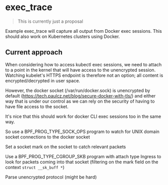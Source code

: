 # exec_trace

> This is currently just a proposal

Example exec_trace will capture all output from Docker exec sessions. This should also work on Kubernetes clusters using Docker.

## Current approach

When considering how to access kubectl exec sessions, we need to attach to a point in the kernel that will have access to the unencrypted session. Watching kubelet's HTTPS endpoint is therefore not an option; all content is encrypted/decrypted in user space.

However, the docker socket (/var/run/docker.sock) is unencrypted by default (https://tech.paulcz.net/blog/secure-docker-with-tls/) and either way that is under our control as we can rely on the security of having to have file access to the socket.

It's nice that this should work for docker CLI exec sessions too in the same way.

So use a BPF_PROG_TYPE_SOCK_OPS program to watch for UNIX domain socket connections to the docker socket

Set a socket mark on the socket to catch relevant packets

Use a BPF_PROG_TYPE_CGROUP_SKB program with attach type Ingress to look for packets coming into that socket (filtering on the mark field on the context `struct __sk_buff *`)

Parse unencrypted protocol (might be hard)
